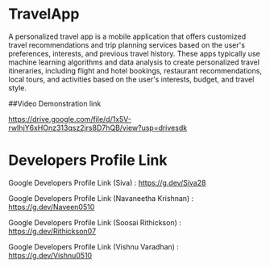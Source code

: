 # TravelApp
A personalized travel app is a mobile application that offers customized travel recommendations and trip planning services based on the user's preferences, interests, and previous travel history. These apps typically use machine learning algorithms and data analysis to create personalized travel itineraries, including flight and hotel bookings, restaurant recommendations, local tours, and activities based on the user's interests, budget, and travel style.





##Video Demonstration link 

https://drive.google.com/file/d/1x5V-rwIhjY6xHOnz313qsz2jrs8D7hQB/view?usp=drivesdk



# Developers Profile Link

Google Developers Profile Link (Siva) : https://g.dev/Siva28

Google Developers Profile Link (Navaneetha Krishnan) : https://g.dev/Naveen0510

Google Developers Profile Link (Soosai Rithickson) : https://g.dev/Rithickson07

Google Developers Profile Link (Vishnu Varadhan) : https://g.dev/Vishnu0510

